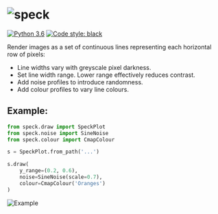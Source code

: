 ![speck](https://i.imgur.com/nE4Xhac.png)
======

[![Python 3.6](https://img.shields.io/badge/python-3.6+-blue.svg)](#)
[![Code style: black](https://img.shields.io/badge/code%20style-black-000000.svg)](https://github.com/psf/black)


Render images as a set of continuous lines representing each horizontal row of pixels:
- Line widths vary with greyscale pixel darkness.
- Set line width range. Lower range effectively reduces contrast.
- Add noise profiles to introduce randomness.
- Add colour profiles to vary line colours.

## Example:

```python
from speck.draw import SpeckPlot
from speck.noise import SineNoise
from speck.colour import CmapColour

s = SpeckPlot.from_path('...')

s.draw(
    y_range=(0.2, 0.6),
    noise=SineNoise(scale=0.7),
    colour=CmapColour('Oranges')
)
```

![Example](https://i.imgur.com/SHUMebO.png)
